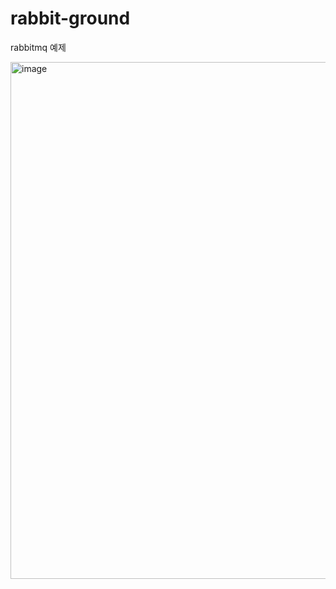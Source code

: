 # rabbit-ground
rabbitmq 예제

<img width="2022" height="827" alt="image" src="https://github.com/user-attachments/assets/d0fe1fe8-31e4-496a-981f-47aedcbaf80c" />
